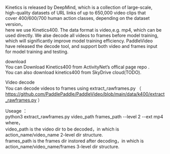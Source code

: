 Kinetics is released by DeepMind, which is a collection of large-scale,   
high-quality datasets of URL links of up to 650,000 video clips that   
cover 400/600/700 human action classes, depending on the dataset version，  
here we use Kinetics400. The data format is video,e.g. mp4, which can be   
used directly. We alse decode all videos to frames before model training,   
which will significantly improve model training efficiency. PaddleVideo   
have released the decode tool, and support both video and frames input   
for model training and testing.

download  
You can Download Kinetics400  from ActivityNet’s offical page repo .  
You can also download kinetics400 from SkyDrive cloud(TODO).

Video decode  
You can decode videos to frames using extract_rawframes.py
（ https://github.com/PaddlePaddle/PaddleVideo/blob/main/data/k400/extract_rawframes.py ）

Useage ：  
python3 extract_rawframes.py  video_path   frames_path  --level 2 --ext mp4 
where，  
video_path is the video dir to be decoded，in which is action_name/video_name 2-level dir structure.   
frames_path is the frames dir instored after decoding，in which is action_name/video_name/frames 3-level dir structure.
